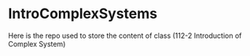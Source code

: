 # IntroComplexSystems
Here is the repo used to store the content of class (112-2 Introduction of Complex System)
